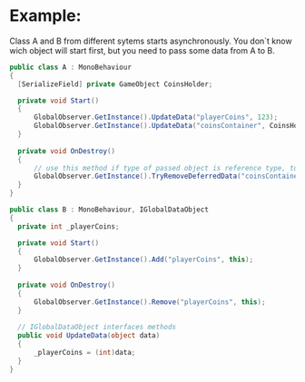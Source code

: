 # Example:
Class A and B from different sytems starts asynchronously. You don`t know wich object will start first, but you need to pass some data from A to B.

```c#
public class A : MonoBehaviour
{
  [SerializeField] private GameObject CoinsHolder;

  private void Start()
  {
      GlobalObserver.GetInstance().UpdateData("playerCoins", 123);
      GlobalObserver.GetInstance().UpdateData("coinsContainer", CoinsHolder);
  }
  
  private void OnDestroy()
  {
      // use this method if type of passed object is reference type, to clean after yourself
      GlobalObserver.GetInstance().TryRemoveDeferredData("coinsContainer", CoinsHolder);
  }
}
```

```c#
public class B : MonoBehaviour, IGlobalDataObject
{
  private int _playerCoins;

  private void Start()
  {
      GlobalObserver.GetInstance().Add("playerCoins", this);
  }
  
  private void OnDestroy()
  {
      GlobalObserver.GetInstance().Remove("playerCoins", this);
  }
  
  // IGlobalDataObject interfaces methods
  public void UpdateData(object data)
  {
      _playerCoins = (int)data;
  }
}
```

